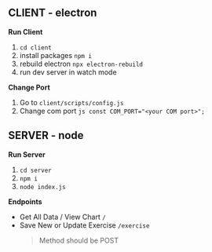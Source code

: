 ## CLIENT - electron

**Run Client**

1. `cd client`
1. install packages `npm i`
1. rebuild electron `npx electron-rebuild`
1. run dev server in watch mode ` `

**Change Port**

1. Go to `client/scripts/config.js`
2. Change com port `js const COM_PORT="<your COM port>";`

## SERVER - node

**Run Server**

1. `cd server`
1. `npm i`
1. `node index.js`

**Endpoints**

- Get All Data / View Chart `/`
- Save New or Update Exercise `/exercise`
  > Method should be POST
